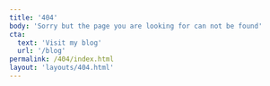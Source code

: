 ```yaml
---
title: '404'
body: 'Sorry but the page you are looking for can not be found'
cta:
  text: 'Visit my blog'
  url: '/blog'
permalink: /404/index.html
layout: 'layouts/404.html'
---
```

